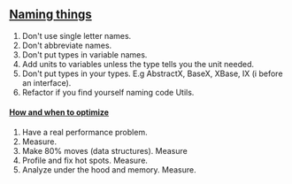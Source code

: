 ## [Naming things](https://youtu.be/-J3wNP6u5YU)
1. Don't use single letter names.
2. Don't abbreviate names.
3. Don't put types in variable names.
4. Add units to variables unless the type tells you the unit needed.
5. Don't put types in your types. E.g AbstractX, BaseX, XBase, IX (i before an interface).
6. Refactor if you find yourself naming code Utils.

#### [How and when to optimize](https://youtu.be/tKbV6BpH-C8)
1. Have a real performance problem.
2. Measure.
3. Make 80% moves (data structures). Measure
4. Profile and fix hot spots. Measure.
5. Analyze under the hood and memory. Measure.